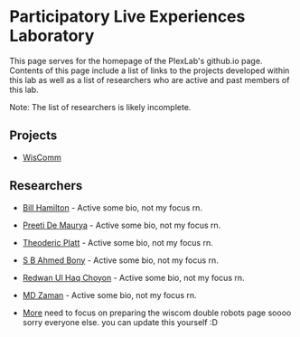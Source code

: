 ﻿# Participatory Live Experiences Laboratory

This page serves for the homepage of the PlexLab's github.io page. Contents of this page include a list of links to the projects developed within this lab as well as a list of researchers who are active and past members of this lab. 

Note: The list of researchers is likely incomplete.

## Projects

* [WisComm](./wiscom/wiscom.md)

## Researchers

* [Bill Hamilton](some_link_if_you_want_one) - Active
some bio, not my focus rn.

* [Preeti De Maurya](some_link_if_you_want_one) - Active
some bio, not my focus rn.

* [Theoderic Platt](some_link_if_you_want_one) - Active
some bio, not my focus rn.

* [S B Ahmed Bony](some_link_if_you_want_one) - Active
some bio, not my focus rn.

* [Redwan Ul Haq Choyon](some_link_if_you_want_one) - Active
some bio, not my focus rn.

* [MD Zaman](some_link_if_you_want_one) - Active
some bio, not my focus rn.

* [More](foo)
need to focus on preparing the wiscom double robots page soooo sorry everyone else. you can update this yourself :D 
